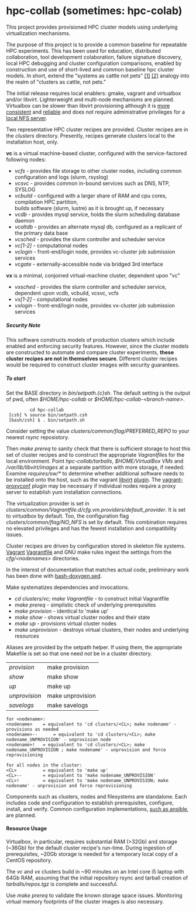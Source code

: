 # hpc-collab (sometimes: hpc-colab)

This project provides provisioned HPC cluster models using underlying virtualization mechanisms. 

The purpose of this project is to provide a common baseline for repeatable HPC experiments. This has been
used for education, distributed collaboration, tool development colaboration, failure signature discovery,
local HPC debugging and cluster configuration comparisons, enabled by construction and use of short-lived
and common baseline hpc cluster models. In short, extend the "systems as cattle not pets" 
<A HREF="http://www.pass.org/eventdownload.aspx?suid=1902">[1]</A> 
<A HREF="http://cloudscaling.com/blog/cloud-computing/the-history-of-pets-vs-cattle/">[2]</A> analogy into
the realm of "clusters as cattle, not pets."

The initial release requires local enablers: gmake, vagrant and virtualbox and/or libvirt. Lighterweight
and multi-node mechanisms are planned. Virtualbox can be slower than libvirt provisioning although it is
<A HREF="https://github.com/hpc/hpc-collab/issues/158">more consistent</A> and
<A HREF="https://github.com/hpc/hpc-collab/issues/159">reliable</A> and does not require administrative
privileges for a <A HREF="https://www.vagrantup.com/docs/synced-folders/nfs.html">local NFS server</A>.

Two representative HPC cluster recipes are provided.
Cluster recipes are in the <EM>clusters</EM> directory.
Presently, recipes generate clusters local to the installation host, only.

 <b>vc</b> is a virtual machine-based cluster, configured with the service-factored following nodes:
 <UL>
 <LI><EM>vcfs</EM>     - provides file storage to other cluster nodes, including common configuration and logs (slurm, rsyslog)</LI>
 <LI><EM>vcsvc</EM>    - provides common in-bound services such as DNS, NTP, SYSLOG</LI>
 <LI><EM>vcbuild</EM>  - configured with a larger share of RAM and cpu cores, compilation HPC partition,<br>
                       builds software (slurm, lustre) as it is brought up, if necessary</LI>
 <LI><EM>vcdb</EM>     - provides mysql service, holds the slurm scheduling database daemon</LI>
 <LI><EM>vcaltdb</EM>  - provides an alternate mysql db, configured as a replicant of the primary data base</LI>
 <LI><EM>vcsched</EM>  - provides the slurm controller and scheduler service</LI>
 <LI><EM>vc[1-2]</EM>  - computational nodes</LI>
 <LI><EM>vclogin</EM>  - front-end/login node, provides vc-cluster job submission services</LI>
 <LI><EM>vcgate</EM>   - externally-accessible node via bridged 3rd interface</LI>
 </UL>

 <b>vx</b> is a minimal, conjoined virtual-machine cluster, dependent upon "vc"
 <UL>
 <LI><EM>vxsched</EM>  - provides the slurm controller and scheduler service, dependent upon vcdb, vcbuild, vcsvc, vcfs</LI>
 <LI><EM>vx[1-2]</EM>  - computational nodes</LI>
 <LI><EM>vxlogin</EM>  - front-end/login node, provides vx-cluster job submission services</LI>
 </UL>

<H5>Security Note</H5>
<P>
This software constructs models of production clusters which include enabled and enforcing security features.
However, since the cluster models are constructed to automate and compare cluster experiments,
<b>these cluster recipes are not in themselves secure</b>.</em> Different cluster recipes would be required
to construct cluster images with security guarantees.
</P>

<H5>To start</H5>
<P>
 Set the BASE directory in <EM>bin/setpath.{c}sh</EM>. The default setting is the output of pwd, often
<EM>$HOME/hpc-collab</EM> or <EM>$HOME/hpc-collab-&lt;branch-name&gt</EM>.

~~~
         cd hpc-collab
 [csh] % source bin/setpath.csh
 [bash/zsh] $ . bin/setpath.sh
~~~

<P>
Consider setting the value <EM>clusters/common/flag/PREFERRED_REPO</EM> to your nearest <EM>rsync</EM>
reposistory.
<P>
Then <EM>make prereq</EM> to sanity check that there is sufficient storage to host this set of
cluster recipes and to construct the appropriate <EM>Vagrantfile</EM>s for the local environment.
Point <EM>hpc-collab/tarballs</EM>, <EM>$HOME/VirtualBox VMs</EM> and <EM>/var/lib/libvirt/images</EM>
at a separate partition with more storage, if needed. Examine <EM>requires/sw/*</EM> to determine
whether additional software needs to be installed onto the host, such as the vagrant 
<A HREF="https://github.com/vagrant-libvirt/vagrant-libvirt">libvirt</A>
<A HREF="https://github.com/hashicorp/vagrant/wiki/Available-Vagrant-Plugins">plugin</A>.
The <A HREF="https://github.com/tmatilai/vagrant-proxyconf">vagrant-proxyconf</A> plugin may be
necessary if individual nodes require a proxy server to establish yum installation connections.
</P>

<P>
The virtualization provider is set in <EM>clusters/common/Vagrantfile.d/cfg.vm.providers/default_provider</EM>.
It is set to <EM>virtualbox</EM> by default. Too, the configuration flag <EM>clusters/common/flag/NO_NFS</EM>
is set by default. This combination requires no elevated privileges and has the fewest installation and
compatibility issues.

Cluster recipes are driven by configuration stored in skeleton file systems. <A HREF="https://www.vagrantup.com/">Vagrant</A> <A HREF="https://www.vagrantup.com/docs/vagrantfile">Vagrantfile</A> and GNU make rules ingest the settings from the <EM>cfg/&lt;nodenames&gt;</EM> directories.

In the interest of documentation that matches actual code, preliminary work has been done with <A HREF="https://github.com/Anvil/bash-doxygen">bash-doxygen.sed</A>.

<P>Make systematizes dependencies and invocations.
 <UL>
  <LI><EM>cd clusters/vc; make Vagrantfile</EM>	- to construct initial Vagrantfile<BR></LI>
  <LI><EM>make prereq</EM>      - simplistic check of underlying prerequisites</LI>
  <LI><EM>make provision</EM>   - identical to 'make up'</LI>
  <LI><EM>make show</EM>        - shows virtual cluster nodes and their state</LI>
  <LI><EM>make up</EM>          - provisions virtual cluster nodes</LI>
  <LI><EM>make unprovision</EM> - destroys virtual clusters, their nodes and underlying resources</LI>
 </UL>
</P>

Aliases are provided by the setpath helper. If using them, the appropriate Makefile is set so that one need not be in a cluster directory.<BR>
<TABLE>
 <TR><TD><EM>provision</EM></TD>   <TD>make provision</TD></TR>
 <TR><TD><EM>show</EM></TD>		      <TD>make show</TD></TR>
 <TR><TD><EM>up</EM></TD>          <TD>make up</TD></TR>
 <TR><TD><EM>unprovision</EM></TD> <TD>make unprovision</TD></TR>
 <TR><TD><EM>savelogs</EM>         <TD>make savelogs</TD></TR>
</TABLE>

~~~
for <nodename>:
<nodename>	  = equivalent to 'cd clusters/<CL>; make nodename' - provisions as needed
<nodename>--	  = equivalent to 'cd clusters/<CL>; make nodename_UNPROVISION' - unprovision node
<nodename>!	  = equivalent to 'cd clusters/<CL>; make nodename_UNPROVISION ; make nodename' - unprovision and force reprovisioning

for all nodes in the cluster:
<CL>		  = equivalent to 'make up'
<CL>--		  = equivalent to 'make nodename_UNPROVISION'
<CL>!		  = equivalent to 'make nodename_UNPROVISION; make nodename' - unprovision and force reprovisioning
~~~

Components such as clusters, nodes and filesystems are standalone. Each includes code and configuration to establish prerequisites, configure, install, and verify. Common configuration implementations, <A HREF="https://github.com/hpc/hpc-collab/issues/9">such as ansible</A>, are planned.

<H4>Resource Usage</H4>

Virtualbox, in particular, requires substantial RAM (>32Gb) and storage (~36Gb) for the default cluster recipe's run-time. During ingestion of prerequisites, ~20Gb storage is needed for a temporary local copy of a CentOS repository.

The <EM>vc</EM> and <EM>vx</EM> clusters build in ~90 minutes on an Intel core i5 laptop with 64Gb RAM, assuming that the initial repository rsync and tarball creation of <EM>tarballs/repos.tgz</EM> is complete and successful.

Use <EM>make prereq</EM> to validate the known storage space issues. Monitoring virtual memory footprints of the cluster images is also necessary.


